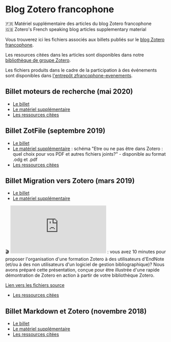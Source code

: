 # Blog Zotero francophone

🇫🇷 Matériel supplémentaire des articles du blog Zotero francophone   
🇬🇧 Zotero's French speaking blog articles supplementary material

Vous trouverez ici les fichiers associés aux billets publiés sur le [blog Zotero francophone](https://zotero.hypotheses.org).

Les resources citées dans les articles sont disponibles dans notre [bibliothèque de groupe Zotero](https://www.zotero.org/groups/2233096/zfrancophone).

Les fichiers produits dans le cadre de la participation à des événements sont disponibles dans [l'entrepôt zfrancophone-evenements](https://github.com/zfrancophone/zfrancophone-evenements).

## Billet moteurs de recherche (mai 2020)
* [Le billet](https://zotero.hypotheses.org/3388)
* [Le matériel supplémentaire](https://github.com/zfrancophone/zfrancophone-blog/tree/master/2019-05-moteurs)
* [Les ressources citées](https://www.zotero.org/groups/2233096/zfrancophone/tags/zfrancophone_moteurs/library)

## Billet ZotFile (septembre 2019)
* [Le billet](https://zotero.hypotheses.org/2838)
* [Le matériel supplémentaire](https://github.com/zfrancophone/zfrancophone-blog/tree/master/2019-09-zotfile) : schéma "Etre ou ne pas être dans Zotero : quel choix pour vos PDF et autres fichiers joints?" - disponible au format .odg et .pdf
* [Les ressources citées](https://www.zotero.org/groups/2233096/zfrancophone/tags/zfrancophone_zotfile/library)

## Billet Migration vers Zotero (mars 2019)
* [Le billet](https://zotero.hypotheses.org/2766)
* [Le matériel supplémentaire](https://github.com/zfrancophone/zfrancophone-blog/tree/master/2019-03-migration-endnote-zotero)

:clapper: ![Bande annonce en diaporama](https://github.com/zfrancophone/zfrancophone-blog/blob/master/2019-03-migration-endnote-zotero/bande_annonce_zotero_endnote/bande_annonce_zotero_endnote.pdf) : vous avez 10 minutes pour proposer l'organisation d'une formation Zotero à des utilisateurs d'EndNote (et/ou à des non utilisateurs d'un logiciel de gestion bibliographique)? Nous avons préparé cette présentation, conçue pour être illustrée d'une rapide démontration de Zotero en action à partir de votre bibliothèque Zotero.

[Lien vers les fichiers source](https://github.com/zfrancophone/zfrancophone-blog/tree/master/2019-03-migration-endnote-zotero/bande_annonce_zotero_endnote)
* [Les ressources citées](https://www.zotero.org/groups/2233096/zfrancophone/tags/zfrancophone_migration/library)

## Billet Markdown et Zotero (novembre 2018)
* [Le billet](https://zotero.hypotheses.org/2258)
* [Le matériel supplémentaire](https://github.com/zfrancophone/zfrancophone-blog/tree/master/2018-11-markdown)
* [Les ressources citées](https://www.zotero.org/groups/2233096/zfrancophone/tags/zfrancophone_markdown/library)
